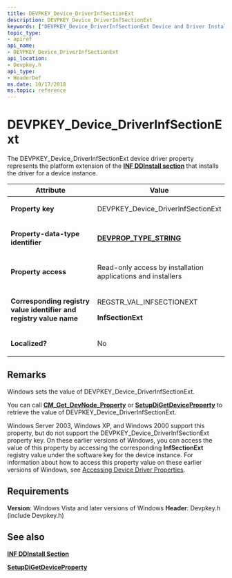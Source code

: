 ```yaml
---
title: DEVPKEY_Device_DriverInfSectionExt
description: DEVPKEY_Device_DriverInfSectionExt
keywords: ["DEVPKEY_Device_DriverInfSectionExt Device and Driver Installation"]
topic_type:
- apiref
api_name:
- DEVPKEY_Device_DriverInfSectionExt
api_location:
- Devpkey.h
api_type:
- HeaderDef
ms.date: 10/17/2018
ms.topic: reference
---
```


# DEVPKEY_Device_DriverInfSectionExt


The DEVPKEY_Device_DriverInfSectionExt device driver property represents the platform extension of the [**INF DDInstall section**](./inf-ddinstall-section.md) that installs the driver for a device instance.

<table>
<colgroup>
<col width="50%" />
<col width="50%" />
</colgroup>
<thead>
<tr>
<th>Attribute</th>
<th>Value</th>
</tr>
</thead>
<tbody>
<tr class="odd">
<td align="left"><p><strong>Property key</strong></p></td>
<td align="left"><p>DEVPKEY_Device_DriverInfSectionExt</p></td>
</tr>
<tr class="even">
<td align="left"><p><strong>Property-data-type identifier</strong></p></td>
<td align="left"><p><a href="devprop-type-string.md" data-raw-source="[&lt;strong&gt;DEVPROP_TYPE_STRING&lt;/strong&gt;](devprop-type-string.md)"><strong>DEVPROP_TYPE_STRING</strong></a></p></td>
</tr>
<tr class="odd">
<td align="left"><p><strong>Property access</strong></p></td>
<td align="left"><p>Read-only access by installation applications and installers</p></td>
</tr>
<tr class="even">
<td align="left"><p><strong>Corresponding registry value identifier and registry value name</strong></p></td>
<td align="left"><p>REGSTR_VAL_INFSECTIONEXT</p>
<p><strong>InfSectionExt</strong></p></td>
</tr>
<tr class="odd">
<td align="left"><p><strong>Localized?</strong></p></td>
<td align="left"><p>No</p></td>
</tr>
</tbody>
</table>

 

## Remarks

Windows sets the value of DEVPKEY_Device_DriverInfSectionExt.

You can call [**CM_Get_DevNode_Property**](/windows/win32/api/cfgmgr32/nf-cfgmgr32-cm_get_devnode_propertyw) or [**SetupDiGetDeviceProperty**](/windows/win32/api/setupapi/nf-setupapi-setupdigetdevicepropertyw) to retrieve the value of DEVPKEY_Device_DriverInfSectionExt.

Windows Server 2003, Windows XP, and Windows 2000 support this property, but do not support the DEVPKEY_Device_DriverInfSectionExt property key. On these earlier versions of Windows, you can access the value of this property by accessing the corresponding **InfSectionExt** registry value under the software key for the device instance. For information about how to access this property value on these earlier versions of Windows, see [Accessing Device Driver Properties](./accessing-device-driver-properties.md).

## Requirements

**Version**: Windows Vista and later versions of Windows
**Header**: Devpkey.h (include Devpkey.h)


## See also


[**INF DDInstall Section**](./inf-ddinstall-section.md)

[**SetupDiGetDeviceProperty**](/windows/win32/api/setupapi/nf-setupapi-setupdigetdevicepropertyw)

 

